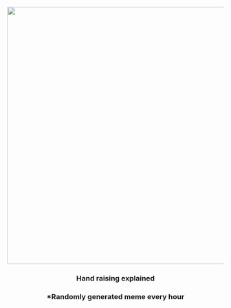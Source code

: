 <p align="center">
        <img src="https://i.redd.it/xop6mvkfh0491.jpg" width="600" height="600">
        </p>
        <h3 align="center">Hand raising explained</h3>
        <h3 align="center">*Randomly generated meme every hour</h3>
    